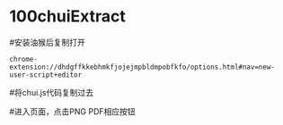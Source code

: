 # 100chuiExtract


#安装油猴后复制打开

```chrome-extension://dhdgffkkebhmkfjojejmpbldmpobfkfo/options.html#nav=new-user-script+editor```

#将chui.js代码复制过去

#进入页面，点击PNG PDF相应按钮

